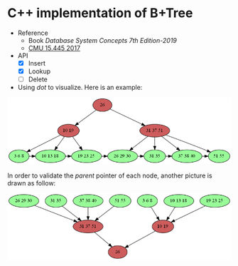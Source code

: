 # C++ implementation of B+Tree
- Reference
    - Book *Database System Concepts 7th Edition-2019*
    - [CMU 15.445 2017](https://15445.courses.cs.cmu.edu/fall2017//assignments.html)
- API
    - [x] Insert
    - [x] Lookup
    - [ ] Delete
- Using *dot* to visualize. Here is an example:

![](code/test1_1.png)

In order to validate the *parent* pointer of each node, another picture is drawn as follow:

![](code/test1_2.png)